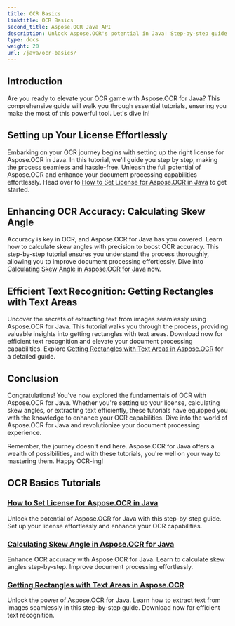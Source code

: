 ```yaml
---
title: OCR Basics
linktitle: OCR Basics
second_title: Aspose.OCR Java API
description: Unlock Aspose.OCR's potential in Java! Step-by-step guide to set up your license and boost OCR capabilities. Calculate skew angles and extract text seamlessly.
type: docs
weight: 20
url: /java/ocr-basics/
---
```

## Introduction

Are you ready to elevate your OCR game with Aspose.OCR for Java? This comprehensive guide will walk you through essential tutorials, ensuring you make the most of this powerful tool. Let's dive in!

## Setting up Your License Effortlessly

Embarking on your OCR journey begins with setting up the right license for Aspose.OCR in Java. In this tutorial, we'll guide you step by step, making the process seamless and hassle-free. Unleash the full potential of Aspose.OCR and enhance your document processing capabilities effortlessly. Head over to [How to Set License for Aspose.OCR in Java](./set-license/) to get started.

## Enhancing OCR Accuracy: Calculating Skew Angle

Accuracy is key in OCR, and Aspose.OCR for Java has you covered. Learn how to calculate skew angles with precision to boost OCR accuracy. This step-by-step tutorial ensures you understand the process thoroughly, allowing you to improve document processing effortlessly. Dive into [Calculating Skew Angle in Aspose.OCR for Java](./calculate-skew-angle/) now.

## Efficient Text Recognition: Getting Rectangles with Text Areas

Uncover the secrets of extracting text from images seamlessly using Aspose.OCR for Java. This tutorial walks you through the process, providing valuable insights into getting rectangles with text areas. Download now for efficient text recognition and elevate your document processing capabilities. Explore [Getting Rectangles with Text Areas in Aspose.OCR](./get-rectangles-with-text-areas/) for a detailed guide.

## Conclusion

Congratulations! You've now explored the fundamentals of OCR with Aspose.OCR for Java. Whether you're setting up your license, calculating skew angles, or extracting text efficiently, these tutorials have equipped you with the knowledge to enhance your OCR capabilities. Dive into the world of Aspose.OCR for Java and revolutionize your document processing experience.

Remember, the journey doesn't end here. Aspose.OCR for Java offers a wealth of possibilities, and with these tutorials, you're well on your way to mastering them. Happy OCR-ing!
## OCR Basics Tutorials
### [How to Set License for Aspose.OCR in Java](./set-license/)
Unlock the potential of Aspose.OCR for Java with this step-by-step guide. Set up your license effortlessly and enhance your OCR capabilities.
### [Calculating Skew Angle in Aspose.OCR for Java](./calculate-skew-angle/)
Enhance OCR accuracy with Aspose.OCR for Java. Learn to calculate skew angles step-by-step. Improve document processing effortlessly.
### [Getting Rectangles with Text Areas in Aspose.OCR](./get-rectangles-with-text-areas/)
Unlock the power of Aspose.OCR for Java. Learn how to extract text from images seamlessly in this step-by-step guide. Download now for efficient text recognition.